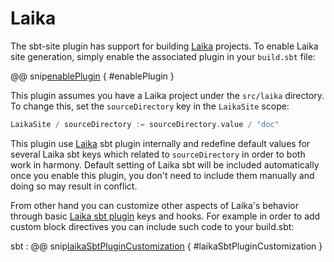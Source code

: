 # Laika

The sbt-site plugin has support for building [Laika] projects.
To enable Laika site generation, simply enable the associated plugin in your `build.sbt` file:

@@ snip[enablePlugin](/src/sbt-test/laika/minimal/build.sbt) { #enablePlugin }

This plugin assumes you have a Laika project under the `src/laika` directory. To change this, set the `sourceDirectory` key in the `LaikaSite` scope:

```sbt
LaikaSite / sourceDirectory := sourceDirectory.value / "doc"
```

This plugin use [Laika](https://github.com/planet42/Laika) sbt plugin internally and redefine default values for several Laika sbt keys which related to `sourceDirectory` in order to both work in harmony.
Default setting of Laika sbt will be included automatically once you enable this plugin, you don't need to include them manually and
doing so may result in conflict.

From other hand you can customize other aspects of Laika's behavior through basic
[Laika sbt plugin](https://planet42.github.io/Laika/using-laika/sbt.html) keys and hooks.
For example in order to add custom block directives you can include such code to your build.sbt:

sbt
:   @@ snip[laikaSbtPluginCustomization](/src/sbt-test/laika/blog-post/build.sbt) { #laikaSbtPluginCustomization }

[Laika]: https://github.com/planet42/Laika
